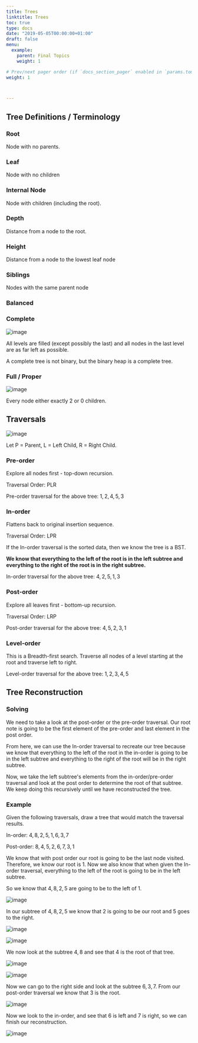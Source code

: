 ```yaml
---
title: Trees
linktitle: Trees
toc: true
type: docs
date: "2019-05-05T00:00:00+01:00"
draft: false
menu:
  example:
    parent: Final Topics
    weight: 1

# Prev/next pager order (if `docs_section_pager` enabled in `params.toml`)
weight: 1



---
```


## Tree Definitions / Terminology

### Root

Node with no parents.

### Leaf

Node with no children

### Internal Node

Node with children (including the root).

### Depth

Distance from a node to the root.

### Height

Distance from a node to the lowest leaf node

### Siblings

Nodes with the same parent node

### Balanced

### Complete

![image](/notes/eecs281/images/CompleteBinary.jpg)

All levels are filled (except possibly the last) and all nodes in the last level are as far left as possible.

A complete tree is not binary, but the binary heap is a complete tree.

### Full / Proper

![image](/notes/eecs281/images/FullBinary.jpg)

Every node either exactly $2$ or $0$ children.

## Traversals

![image](/notes/eecs281/images/tree12.gif)

Let P = Parent, L = Left Child, R = Right Child.

### Pre-order

Explore all nodes first - top-down recursion.

Traversal Order: PLR

Pre-order traversal for the above tree: $1,2,4,5,3$

### In-order

Flattens back to original insertion sequence.

Traversal Order: LPR

If the In-order traversal is the sorted data, then we know the tree is a BST.

**We know that everything to the left of the root is in the left subtree and everything to the right of the root is in the right subtree.**

In-order traversal for the above tree: $4,2,5,1,3$

### Post-order

Explore all leaves first - bottom-up recursion.

Traversal Order: LRP

Post-order traversal for the above tree: $4,5,2,3,1$

### Level-order

This is a Breadth-first search. Traverse all nodes of a level starting at the root and traverse left to right.

Level-order traversal for the above tree: $1,2,3,4,5$

## Tree Reconstruction

### Solving

We need to take a look at the post-order or the pre-order traversal. Our root note is going to be the first element of the pre-order and last element in the post order.

From here, we can use the In-order traversal to recreate our tree because we know that everything to the left of the root in the in-order is going to be in the left subtree and everything to the right of the root will be in the right subtree.

Now, we take the left subtree's elements from the in-order/pre-order traversal and look at the post order to determine the root of that subtree. We keep doing this recursively until we have reconstructed the tree.

### Example

Given the following traversals, draw a tree that would match the traversal results.

In-order: $4,8,2,5,1,6,3,7$

Post-order: $8,4,5,2,6,7,3,1$

We know that with post order our root is going to be the last node visited. Therefore, we know our root is $1.$ Now we also know that when given the In-order traversal, everything to the left of the root is going to be in the left subtree. 

So we know that $4,8,2,5$ are going to be to the left of $1.$

![image](/notes/eecs281/images/recon1.png)

In our subtree of $4,8,2,5$ we know that $2$ is going to be our root and $5$ goes to the right.

![image](/notes/eecs281/images/recon2.png)

![image](/notes/eecs281/images/recon3.png)

We now look at the subtree $4,8$ and see that $4$ is the root of that tree.

![image](/notes/eecs281/images/recon4.png)

![image](/notes/eecs281/images/recon5.png)

Now we can go to the right side and look at the subtree $6,3,7.$ From our post-order traversal we know that $3$ is the root.

![image](/notes/eecs281/images/recon6.png)

Now we look to the in-order, and see that $6$ is left and $7$ is right, so we can finish our reconstruction.

![image](/notes/eecs281/images/recon7.png)